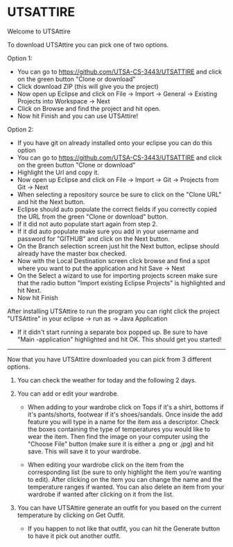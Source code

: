 # UTSATTIRE

Welcome to UTSAttire

To download UTSAttire you can pick one of two options.

Option 1:

  -	You can go to https://github.com/UTSA-CS-3443/UTSATTIRE and click on the green button "Clone or download"
  -	Click download ZIP (this will give you the project)
  -	Now open up Eclipse and click on File -> Import -> General -> Existing Projects into Workspace -> Next
  -	Click on Browse and find the project and hit open.
  -	Now hit Finish and you can use UTSAttire!
  
Option 2:

  -	If you have git on already installed onto your eclipse you can do this option
  -	You can go to https://github.com/UTSA-CS-3443/UTSATTIRE and click on the green button "Clone or download"
  -	Highlight the Url and copy it.
  -	Now open up Eclipse and click on File -> Import -> Git -> Projects from Git -> Next
  -	When selecting a repository source be sure to click on the "Clone URL" and hit the Next button.
  -	Eclipse should auto populate the correct fields if you correctly copied the URL from the green "Clone or download" button.
  -	If it did not auto populate start again from step 2.
  -	If it did auto populate make sure you add in your username and password for "GITHUB" and click on the Next button.
  -	On the Branch selection screen just hit the Next button, eclipse should already have the master box checked.
  -	Now with the Local Destination screen click browse and find a spot where you want to put the application and hit Save -> Next
  -	On the Select a wizard to use for importing projects screen make sure that the radio button "Import existing Eclipse Projects" is       highlighted and hit Next.
  -	Now hit Finish

  After installing UTSAttire to run the program you can right click the project "UTSAttire" in your eclipse -> run as -> Java        Application
  
  -	If it didn't start running a separate box popped up. Be sure to have "Main -application" highlighted and hit OK. This should get you     started!

----------------------------------------------------------------------------------------------------------------------------------------

Now that you have UTSAttire downloaded you can pick from 3 different options.

1. You can check the weather for today and the following 2 days.

2. You can add or edit your wardrobe.

   - When adding to your wardrobe click on Tops if it's a shirt, bottoms if it's pants/shorts, footwear if it's shoes/sandals. Once  inside the add feature you will type in a name for the item ass a descriptor. Check the boxes containing the type of temperatures you would like to wear the item. Then find the image on your computer using the "Choose File" button (make sure it is either a .png or .jpg) and hit save. This will save it to your wardrobe.
  
    -	When editing your wardrobe click on the item from the corresponding list (be sure to only highlight the item you’re wanting to edit). After clicking on the item you can change the name and the temperature ranges if wanted. You can also delete an item from your wardrobe if wanted after clicking on it from the list.
  
3. You can have UTSAttire generate an outfit for you based on the current temperature by clicking on Get Outfit.

   - If you happen to not like that outfit, you can hit the Generate button to have it pick out another outfit.


